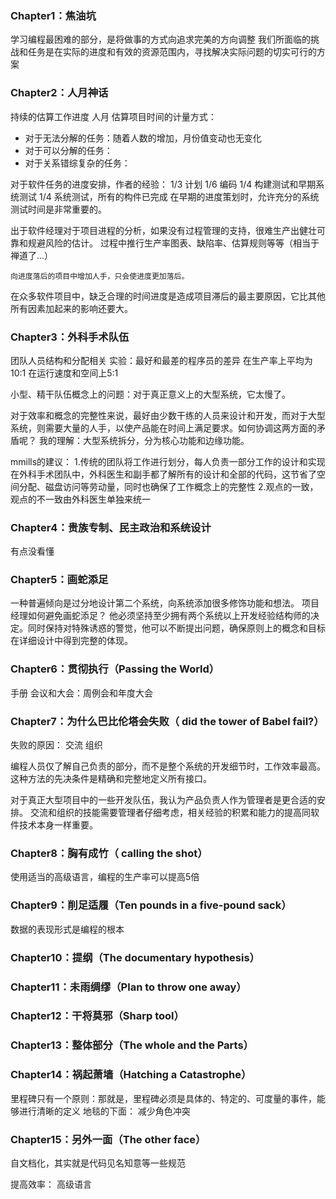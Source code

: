 ### Chapter1：焦油坑
学习编程最困难的部分，是将做事的方式向追求完美的方向调整
我们所面临的挑战和任务是在实际的进度和有效的资源范围内，寻找解决实际问题的切实可行的方案





### Chapter2：人月神话
持续的估算工作进度
人月 估算项目时间的计量方式：
* 对于无法分解的任务：随着人数的增加，月份值变动也无变化
* 对于可以分解的任务：
* 对于关系错综复杂的任务：



对于软件任务的进度安排，作者的经验：
1/3 计划
1/6 编码
1/4 构建测试和早期系统测试
1/4 系统测试，所有的构件已完成
在早期的进度策划时，允许充分的系统测试时间是非常重要的。



出于软件经理对于项目进程的分析，如果没有过程管理的支持，很难生产出健壮可靠和规避风险的估计。
过程中推行生产率图表、缺陷率、估算规则等等（相当于禅道了...）



```
向进度落后的项目中增加人手，只会使进度更加落后。
```

在众多软件项目中，缺乏合理的时间进度是造成项目滞后的最主要原因，它比其他所有因素加起来的影响还要大。



### Chapter3：外科手术队伍
团队人员结构和分配相关
实验：最好和最差的程序员的差异
    在生产率上平均为10:1
    在运行速度和空间上5:1

小型、精干队伍概念上的问题：对于真正意义上的大型系统，它太慢了。

对于效率和概念的完整性来说，最好由少数干练的人员来设计和开发，而对于大型系统，则需要大量的人手，以使产品能在时间上满足要求。如何协调这两方面的矛盾呢？
我的理解：大型系统拆分，分为核心功能和边缘功能。 

mmills的建议：
1.传统的团队将工作进行划分，每人负责一部分工作的设计和实现
在外科手术团队中，外科医生和副手都了解所有的设计和全部的代码，这节省了空间分配、磁盘访问等劳动量，同时也确保了工作概念上的完整性
2.观点的一致，观点的不一致由外科医生单独来统一

### Chapter4：贵族专制、民主政治和系统设计
有点没看懂

### Chapter5：画蛇添足
一种普遍倾向是过分地设计第二个系统，向系统添加很多修饰功能和想法。
项目经理如何避免画蛇添足？ 他必须坚持至少拥有两个系统以上开发经验结构师的决定。同时保持对特殊诱惑的警觉，他可以不断提出问题，确保原则上的概念和目标在详细设计中得到完整的体现。


### Chapter6：贯彻执行（Passing the World）
手册
会议和大会：周例会和年度大会


### Chapter7：为什么巴比伦塔会失败（ did the tower of Babel fail?）
失败的原因：
    交流
    组织

编程人员仅了解自己负责的部分，而不是整个系统的开发细节时，工作效率最高。这种方法的先决条件是精确和完整地定义所有接口。

对于真正大型项目中的一些开发队伍，我认为产品负责人作为管理者是更合适的安排。
交流和组织的技能需要管理者仔细考虑，相关经验的积累和能力的提高同软件技术本身一样重要。


### Chapter8：胸有成竹（ calling the shot）
使用适当的高级语言，编程的生产率可以提高5倍


### Chapter9：削足适履（Ten pounds in a five-pound sack）
数据的表现形式是编程的根本


### Chapter10：提纲（The documentary hypothesis）
### Chapter11：未雨绸缪（Plan to throw one away）

### Chapter12：干将莫邪（Sharp tool）
### Chapter13：整体部分（The whole and the Parts）
### Chapter14：祸起萧墙（Hatching a Catastrophe）
里程碑只有一个原则：那就是，里程碑必须是具体的、特定的、可度量的事件，能够进行清晰的定义
地毯的下面：
    减少角色冲突
    
### Chapter15：另外一面（The other face）

自文档化，其实就是代码见名知意等一些规范

提高效率：
高级语言